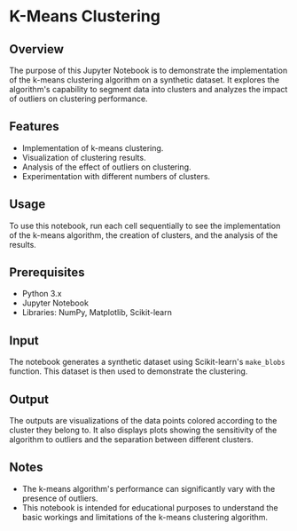 # K-Means Clustering

## Overview
The purpose of this Jupyter Notebook is to demonstrate the implementation of the k-means clustering algorithm on a synthetic dataset. It explores the algorithm's capability to segment data into clusters and analyzes the impact of outliers on clustering performance.

## Features
  - Implementation of k-means clustering.
  - Visualization of clustering results.
  - Analysis of the effect of outliers on clustering.
  - Experimentation with different numbers of clusters.

## Usage
To use this notebook, run each cell sequentially to see the implementation of the k-means algorithm, the creation of clusters, and the analysis of the results.

## Prerequisites
  - Python 3.x
  - Jupyter Notebook
  - Libraries: NumPy, Matplotlib, Scikit-learn

## Input
The notebook generates a synthetic dataset using Scikit-learn's `make_blobs` function. This dataset is then used to demonstrate the clustering.

## Output
The outputs are visualizations of the data points colored according to the cluster they belong to. It also displays plots showing the sensitivity of the algorithm to outliers and the separation between different clusters.

## Notes
  - The k-means algorithm's performance can significantly vary with the presence of outliers.
  - This notebook is intended for educational purposes to understand the basic workings and limitations of the k-means clustering algorithm.
